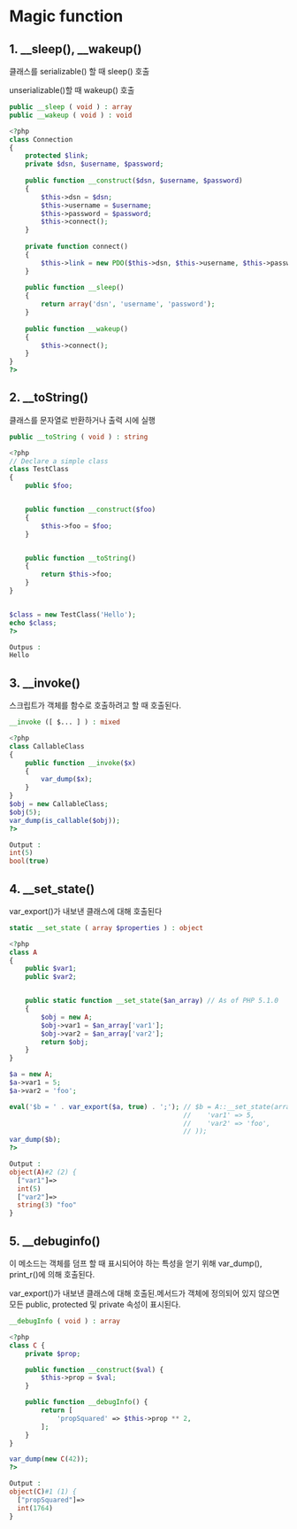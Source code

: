 # Magic function

## 1. \_\_sleep\(\), \_\_wakeup\(\)

클래스를 serializable\(\) 할 때 sleep\(\) 호출

unserializable\(\)할 때 wakeup\(\) 호출

```php
public __sleep ( void ) : array
public __wakeup ( void ) : void

<?php
class Connection
{
    protected $link;
    private $dsn, $username, $password;
    
    public function __construct($dsn, $username, $password)
    {
        $this->dsn = $dsn;
        $this->username = $username;
        $this->password = $password;
        $this->connect();
    }
    
    private function connect()
    {
        $this->link = new PDO($this->dsn, $this->username, $this->password);
    }
    
    public function __sleep()
    {
        return array('dsn', 'username', 'password');
    }
    
    public function __wakeup()
    {
        $this->connect();
    }
}
?>
```

## 2. \_\_toString\(\)

클래스를 문자열로 반환하거나 출력 시에 실행

```php
public __toString ( void ) : string

<?php
// Declare a simple class
class TestClass
{
    public $foo;


    public function __construct($foo)
    {
        $this->foo = $foo;
    }


    public function __toString()
    {
        return $this->foo;
    }
}


$class = new TestClass('Hello');
echo $class;
?>

Outpus : 
Hello
```

## 3. \_\_invoke\(\)

스크립트가 객체를 함수로 호출하려고 할 때 호출된다.

```php
__invoke ([ $... ] ) : mixed

<?php
class CallableClass
{
    public function __invoke($x)
    {
        var_dump($x);
    }
}
$obj = new CallableClass;
$obj(5);
var_dump(is_callable($obj));
?>

Output : 
int(5)
bool(true)
```

## 4. \_\_set\_state\(\)

var\_export\(\)가 내보낸 클래스에 대해 호출된다

```php
static __set_state ( array $properties ) : object

<?php
class A
{
    public $var1;
    public $var2;


    public static function __set_state($an_array) // As of PHP 5.1.0
    {
        $obj = new A;
        $obj->var1 = $an_array['var1'];
        $obj->var2 = $an_array['var2'];
        return $obj;
    }
}

$a = new A;
$a->var1 = 5;
$a->var2 = 'foo';

eval('$b = ' . var_export($a, true) . ';'); // $b = A::__set_state(array(
                                            //    'var1' => 5,
                                            //    'var2' => 'foo',
                                            // ));
var_dump($b);
?>

Output :
object(A)#2 (2) {
  ["var1"]=>
  int(5)
  ["var2"]=>
  string(3) "foo"
}
```

## 5. \_\_debuginfo\(\)

이 메소드는 객체를 덤프 할 때 표시되어야 하는 특성을 얻기 위해 var\_dump\(\), print\_r\(\)에 의해 호출된다.

var\_export\(\)가 내보낸 클래스에 대해 호출된.메서드가 객체에 정의되어 있지 않으면 모든 public, protected 및 private 속성이 표시된다.

```php
__debugInfo ( void ) : array

<?php
class C {
    private $prop;

    public function __construct($val) {
        $this->prop = $val;
    }

    public function __debugInfo() {
        return [
            'propSquared' => $this->prop ** 2,
        ];
    }
}

var_dump(new C(42));
?>

Output :
object(C)#1 (1) {
  ["propSquared"]=>
  int(1764)
}
```

